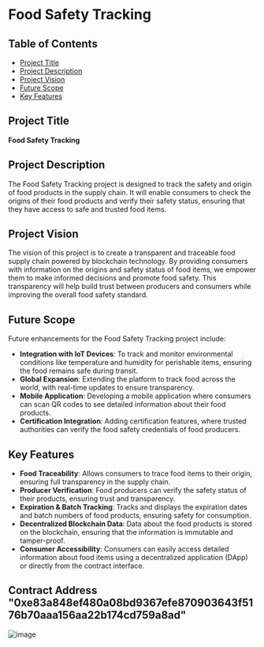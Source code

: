 # Food Safety Tracking

## Table of Contents
- [Project Title](#project-title)
- [Project Description](#project-description)
- [Project Vision](#project-vision)
- [Future Scope](#future-scope)
- [Key Features](#key-features)

## Project Title
**Food Safety Tracking**

## Project Description
The Food Safety Tracking project is designed to track the safety and origin of food products in the supply chain. It will enable consumers to check the origins of their food products and verify their safety status, ensuring that they have access to safe and trusted food items.

## Project Vision
The vision of this project is to create a transparent and traceable food supply chain powered by blockchain technology. By providing consumers with information on the origins and safety status of food items, we empower them to make informed decisions and promote food safety. This transparency will help build trust between producers and consumers while improving the overall food safety standard.

## Future Scope
Future enhancements for the Food Safety Tracking project include:
- **Integration with IoT Devices**: To track and monitor environmental conditions like temperature and humidity for perishable items, ensuring the food remains safe during transit.
- **Global Expansion**: Extending the platform to track food across the world, with real-time updates to ensure transparency.
- **Mobile Application**: Developing a mobile application where consumers can scan QR codes to see detailed information about their food products.
- **Certification Integration**: Adding certification features, where trusted authorities can verify the food safety credentials of food producers.

## Key Features
- **Food Traceability**: Allows consumers to trace food items to their origin, ensuring full transparency in the supply chain.
- **Producer Verification**: Food producers can verify the safety status of their products, ensuring trust and transparency.
- **Expiration & Batch Tracking**: Tracks and displays the expiration dates and batch numbers of food products, ensuring safety for consumption.
- **Decentralized Blockchain Data**: Data about the food products is stored on the blockchain, ensuring that the information is immutable and tamper-proof.
- **Consumer Accessibility**: Consumers can easily access detailed information about food items using a decentralized application (DApp) or directly from the contract interface.

## Contract Address "0xe83a848ef480a08bd9367efe870903643f5176b70aaa156aa22b174cd759a8ad"

![image](https://github.com/user-attachments/assets/ed5b0afa-fb93-4653-8a91-9a32b0fc2e3b)


